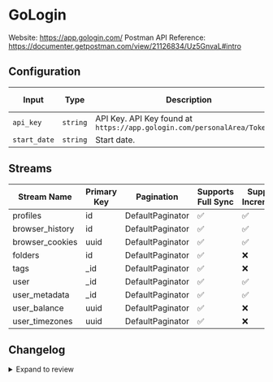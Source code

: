 # GoLogin
Website: https://app.gologin.com/
Postman API Reference: https://documenter.getpostman.com/view/21126834/Uz5GnvaL#intro

## Configuration

| Input | Type | Description | Default Value |
|-------|------|-------------|---------------|
| `api_key` | `string` | API Key. API Key found at `https://app.gologin.com/personalArea/TokenApi` |  |
| `start_date` | `string` | Start date.  |  |

## Streams
| Stream Name | Primary Key | Pagination | Supports Full Sync | Supports Incremental |
|-------------|-------------|------------|---------------------|----------------------|
| profiles | id | DefaultPaginator | ✅ |  ✅  |
| browser_history | id | DefaultPaginator | ✅ |  ✅  |
| browser_cookies | uuid | DefaultPaginator | ✅ |  ✅  |
| folders | id | DefaultPaginator | ✅ |  ❌  |
| tags | _id | DefaultPaginator | ✅ |  ❌  |
| user | _id | DefaultPaginator | ✅ |  ✅  |
| user_metadata | _id | DefaultPaginator | ✅ |  ✅  |
| user_balance | uuid | DefaultPaginator | ✅ |  ❌  |
| user_timezones | uuid | DefaultPaginator | ✅ |  ❌  |

## Changelog

<details>
  <summary>Expand to review</summary>

| Version          | Date              | Pull Request | Subject        |
|------------------|-------------------|--------------|----------------|
| 0.0.2 | 2025-04-05 | [57044](https://github.com/airbytehq/airbyte/pull/57044) | Update dependencies |
| 0.0.1 | 2025-04-04 | [57010](https://github.com/airbytehq/airbyte/pull/57010) | Initial release by [@btkcodedev](https://github.com/btkcodedev) via Connector Builder |

</details>
